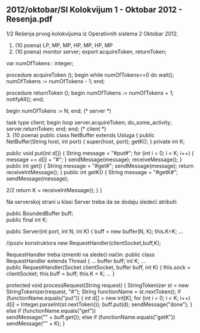 2012/oktobar/SI Kolokvijum 1 - Oktobar 2012 - Resenja.pdf
--------------------------------------------------------------------------------


1/2 
Rešenja prvog kolokvijuma iz Operativnih sistema 2 
Oktobar 2012. 
1. (10 poena) LP, MP, MP, HP, MP, HP, MP 
2. (10 poena) 
monitor server; 
export acquireToken, returnToken; 
 
var numOfTokens : integer; 
 
procedure acquireToken (); 
begin 
  while numOfTokens<=0 do wait(); 
  numOfTokens := numOfTokens - 1; 
end; 
 
procedure returnToken (); 
begin 
  numOfTokens := numOfTokens + 1; 
  notifyAll(); 
end; 
 
begin 
  numOfTokens := N; 
end; (* server *) 
 
 
task type client; 
begin 
  loop 
    server.acquireToken; 
    do_some_activity; 
    server.returnToken; 
  end; 
end; (* client *)  
3. (10 poena) 
public class NetBuffer extends Usluga { 
 public NetBuffer(String host, int port) { 
  super(host, port); 
  getK(); 
 } 
 private int K; 
 
 public void put(int d[]) { 
  String message = "#put#"; 
  for (int i = 0; i < K; i++) { 
   message += d[i] + "#"; 
  } 
  sendMessage(message); 
  receiveMessage(); 
 } 
 public int get() { 
  String message = "#get#"; 
  sendMessage(message); 
  return receiveIntMessage(); 
 } 
public int getK() { 
  String message = "#getK#"; 
  sendMessage(message); 

2/2 
  return K = receiveIntMessage(); 
 } 
} 
 
Na serverskoj strani u klasi Server treba da se dodaju sledeći atributi: 
 
public BoundedBuffer buff;  
public final int K; 
  
public Server(int port, int N, int K) { 
  buff = new buffer(N, K); 
  this.K=K; 
  ... 
 
//poziv konstruktora new RequestHandler(clientSocket,buff,K); 
 
RequestHandler treba izmeniti na sledeći način: 
public class RequestHandler extends Thread { 
... 
 buffer buff; 
  int K; 
...  
public RequestHandler(Socket clientSocket, buffer buff, int K) { 
  this.sock = clientSocket; 
  this.buff = buff; 
  this.K = K; 
  ... 
} 
 
protected void processRequest(String request) { 
  StringTokenizer st = new StringTokenizer(request, "#"); 
  String functionName = st.nextToken(); 
  if (functionName.equals("put")) { 
   int d[] = new int[K]; 
   for (int i = 0; i < K; i++) 
    d[i] = Integer.parseInt(st.nextToken()); 
   buff.put(d); 
   sendMessage("done"); 
  } else if (functionName.equals("get"))  
    sendMessage("" + buff.get()); 
   else if (functionName.equals("getK"))  
    sendMessage("" + K); 
 } 